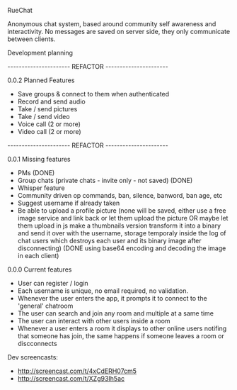 RueChat

Anonymous chat system, based around community self awareness and interactivity. No messages are saved on server side, they only communicate between clients.

Development planning

---------------------- REFACTOR ----------------------

0.0.2 Planned Features

- Save groups & connect to them when authenticated
- Record and send audio
- Take / send pictures
- Take / send video
- Voice call (2 or more)
- Video call (2 or more)

---------------------- REFACTOR ----------------------

0.0.1 Missing features

- PMs (DONE)
- Group chats (private chats - invite only - not saved) (DONE)
- Whisper feature
- Community driven op commands, ban, silence, banword, ban age, etc
- Suggest username if already taken
- Be able to upload a profile picture (none will be saved, either use a free image service and link back or let them upload the picture OR maybe let them upload in js make a thumbnails version transform it into a binary and send it over with the username, storage temporaly inside the log of chat users which destroys each user and its binary image after disconnecting) (DONE using base64 encoding and decoding the image in each client)

0.0.0 Current features

- User can register / login
- Each username is unique, no email required, no validation.
- Whenever the user enters the app, it prompts it to connect to the 'general' chatroom
- The user can search and join any room and multiple at a same time
- The user can interact with other users inside a room
- Whenever a user enters a room it displays to other online users notifing that someone has join, the same happens if someone leaves a room or discconnects


Dev screencasts:
- http://screencast.com/t/4xCdERH07cm5
- http://screencast.com/t/XZg93Ih5ac
